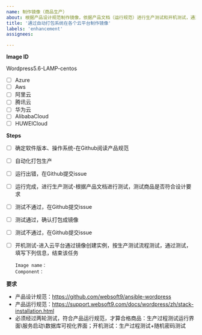 ```yaml
---
name: 制作镜像（商品生产）
about: 根据产品设计规范制作镜像，依据产品文档（运行规范）进行生产测试和开机测试，通过两项测试才算合格商品
title: '通过自动打包系统在各个云平台制作镜像'
labels: 'enhancement'
assignees: 

---
```



**Image ID**

Wordpress5.6-LAMP-centos
- [ ] Azure
- [ ] Aws
- [ ] 阿里云
- [ ] 腾讯云
- [ ] 华为云
- [ ] AlibabaCloud
- [ ] HUWEICloud

**Steps**

- [ ] 确定软件版本、操作系统-在Github阅读产品规范
- [ ] 自动化打包生产
- [ ] 运行出错，在Github提交issue
- [ ] 运行完成，进行生产测试-根据产品文档进行测试，测试商品是否符合设计要求
- [ ] 测试不通过，在Github提交issue
- [ ] 测试通过，确认打包成镜像
- [ ] 测试不通过，在Github提交issue
- [ ] 开机测试-进入云平台通过镜像创建实例，按生产测试流程测试，通过测试，填写下列信息，结束该任务
      
      Image name：
      Component：
      


**要求**

- 产品设计规范：https://github.com/websoft9/ansible-wordpress
- 产品运行规范：https://support.websoft9.com/docs/wordpress/zh/stack-installation.html
- 必须经过两轮测试，符合产品运行规范，才算合格商品：生产过程测试运行界面\服务启动\数据库可视化界面；开机测试：生产过程测试+随机密码测试
